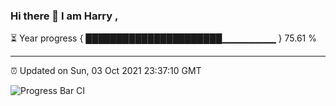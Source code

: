 ### Hi there 👋 I am Harry , 

⏳ Year progress { ██████████████████████▁▁▁▁▁▁▁▁ } 75.61 %

---

⏰ Updated on Sun, 03 Oct 2021 23:37:10 GMT

![Progress Bar CI](https://github.com/duykhang68/duykhang68/workflows/Progress%20Bar%20CI/badge.svg)
